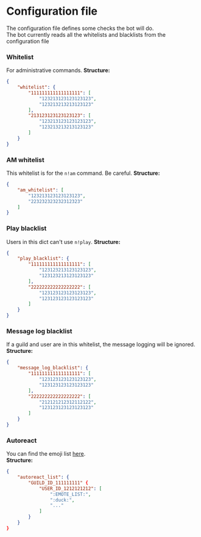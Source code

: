 # Configuration file

The configuration file defines some checks the bot will do.  
The bot currently reads all the whitelists and blacklists from the configuration file

### Whitelist
For administrative commands.
**Structure:**
```json
{
    "whitelist": {
        "111111111111111111": [
            "123213123123123123",
            "123213213213123123"
        ],
        "213123123123123123": [
            "123213123123123123",
            "123213213213123123"
        ]
    }
}
```

### AM whitelist
This whitelist is for the `n!am` command. Be careful.
**Structure:**
```json
{
	"am_whitelist": [
		"123213123123123123",
		"223232323232312323"
	]
}
```

### Play blacklist
Users in this dict can't use `n!play`.
**Structure:**
```json
{
	"play_blacklist": {
        "111111111111111111": [
            "123123213123123123",
            "123123213123123123"
        ],
        "222222222222222222": [
            "123123123123123123",
            "123123123123123123"
        ]
	}
}
```

### Message log blacklist
If a guild and user are in this whitelist, the message logging will be ignored.
**Structure:**
```json
{
	"message_log_blacklist": {
        "111111111111111111": [
            "123123123123123123",
            "123123123123123123"
        ],
        "222222222222222222": [
            "212121212312112122",
            "123123123123123123"
        ]
    }
}
```

### Autoreact
You can find the emoji list [here](https://carpedm20.github.io/emoji/all.html?enableList=enable_list_alias).  
**Structure:**
```json
{
    "autoreact_list": {
        "GUILD_ID_111111111" {
            "USER_ID_1212121212": [
				":EMOTE_LIST:",
				":duck:",
				"..."
	    	]
        }
    }
}
```
